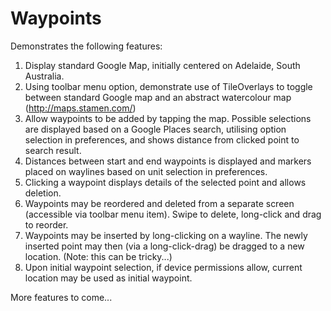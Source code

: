 # Waypoints
Demonstrates the following features:

1. Display standard Google Map, initially centered on Adelaide, South Australia.
2. Using toolbar menu option, demonstrate use of TileOverlays to toggle between standard Google map and an abstract watercolour map (http://maps.stamen.com/)
3. Allow waypoints to be added by tapping the map. Possible selections are displayed based on a Google Places search, utilising option selection in preferences, and shows distance from clicked point to search result.
4. Distances between start and end waypoints is displayed and markers placed on waylines based on unit selection in preferences.
5. Clicking a waypoint displays details of the selected point and allows deletion.
6. Waypoints may be reordered and deleted from a separate screen (accessible via toolbar menu item).  Swipe to delete, long-click and drag to reorder.
7. Waypoints may be inserted by long-clicking on a wayline.  The newly inserted point may then (via a long-click-drag) be dragged to a new location. (Note: this can be tricky...)
8. Upon initial waypoint selection, if device permissions allow, current location may be used as initial waypoint.

More features to come...
